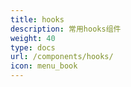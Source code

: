 ```yaml
---
title: hooks
description: 常用hooks组件
weight: 40
type: docs
url: /components/hooks/
icon: menu_book
---
```

